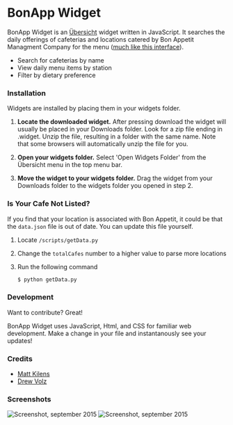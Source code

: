 # BonApp Widget

BonApp Widget is an [Übersicht](https://github.com/felixhageloh/uebersicht) widget written in JavaScript. It searches the daily offerings of cafeterias and locations catered by Bon Appetit Managment Company for the menu  ([much like this interface](http://www.cafebonappetit.com/)).

  - Search for cafeterias by name
  - View daily menu items by station
  - Filter by dietary preference

### Installation

Widgets are installed by placing them in your widgets folder.

1. **Locate the downloaded widget.** After pressing download the widget will usually be placed in your Downloads folder. Look for a zip file ending in .widget. Unzip the file, resulting in a folder with the same name. Note that some browsers will automatically unzip the file for you.

2. **Open your widgets folder.** Select 'Open Widgets Folder' from the Übersicht menu in the top menu bar.

3. **Move the widget to your widgets folder.** Drag the widget from your Downloads folder to the widgets folder you opened in step 2.

### Is Your Cafe Not Listed?
If you find that your location is associated with Bon Appetit, it could be that the `data.json` file is out of date. You can update this file yourself.

1. Locate `/scripts/getData.py`

2. Change the `totalCafes` number to a higher value to parse more locations

3. Run the following command
    ```sh
    $ python getData.py
    ```

### Development

Want to contribute? Great!

BonApp Widget uses JavaScript, Html, and CSS for familiar web development.
Make a change in your file and instantanously see your updates!

### Credits

- [Matt Kilens](https://github.cokm/mattk410)
- [Drew Volz](https://github.com/drewvolz)

### Screenshots
![Screenshot, september 2015](./images/screenshots/Menu.png)
![Screenshot, september 2015](./images/screenshots/Search.png)
